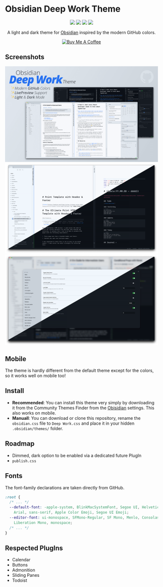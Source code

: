 # Obsidian Deep Work Theme
<div>
  <p align="center">
    <img src="https://img.shields.io/github/stars/nikbrunner/obsidian-deep-work-theme"/>
    <img src="https://img.shields.io/github/forks/nikbrunner/obsidian-deep-work-theme"/>
    <img src="https://img.shields.io/github/issues/nikbrunner/obsidian-deep-work-theme"/>
    <img src="https://img.shields.io/github/license/nikbrunner/obsidian-deep-work-theme"/>
  </p>

  <p align="center">A light and dark theme for <a href="https://obsidian.md">Obsidian</a> inspired by the modern GitHub colors.</p>

  <p align="center">
    <a href="https://www.buymeacoffee.com/nikbrunner" target="_blank">
     <img src="https://cdn.buymeacoffee.com/buttons/v2/default-yellow.png" alt="Buy Me A Coffee" height="50" width="auto" style="">
    </a>
  </p>
</div>


## Screenshots
![](screenshot.png)
![](images/editor_dual.png)
![](images/settings_dual.png)

## Mobile
The theme is hardly different from the default theme except for the colors, so it works well on mobile too!

## Install
- **Recommended**: You can install this theme very simply by downloading it from the Community Themes Finder from the [Obisidian](https://obsidian.md) settings. This also works on mobile.
- **Manuall**: You can download or clone this repository, rename the `obsidian.css` file to `Deep Work.css` and place it in your hidden `.obsidian/themes/` folder.

## Roadmap
- Dimmed, dark option to be enabled via a dedicated future PlugIn
- `publish.css`

## Fonts
The font-family declarations are taken directly from GitHub.

```css
:root {
  /* ... */
  --default-font: -apple-system, BlinkMacSystemFont, Segoe UI, Helvetica,
    Arial, sans-serif, Apple Color Emoji, Segoe UI Emoji;
  --editor-font: ui-monospace, SFMono-Regular, SF Mono, Menlo, Consolas,
    Liberation Mono, monospace;
  /* ... */
}
```

## Respected PlugIns
- Calendar
- Buttons
- Admonition
- Sliding Panes
- Todoist
